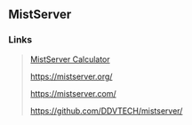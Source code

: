 ## MistServer

### Links

> [MistServer Calculator](https://news.mistserver.org/news/85/What+hardware+do+I+need+to+run+MistServer%3F)
> 
> https://mistserver.org/
> 
> https://mistserver.com/
> 
> https://github.com/DDVTECH/mistserver/
